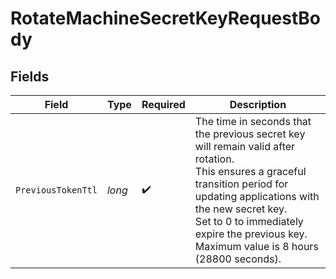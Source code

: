 # RotateMachineSecretKeyRequestBody


## Fields

| Field                                                                                                                                                                                                                                                                      | Type                                                                                                                                                                                                                                                                       | Required                                                                                                                                                                                                                                                                   | Description                                                                                                                                                                                                                                                                |
| -------------------------------------------------------------------------------------------------------------------------------------------------------------------------------------------------------------------------------------------------------------------------- | -------------------------------------------------------------------------------------------------------------------------------------------------------------------------------------------------------------------------------------------------------------------------- | -------------------------------------------------------------------------------------------------------------------------------------------------------------------------------------------------------------------------------------------------------------------------- | -------------------------------------------------------------------------------------------------------------------------------------------------------------------------------------------------------------------------------------------------------------------------- |
| `PreviousTokenTtl`                                                                                                                                                                                                                                                         | *long*                                                                                                                                                                                                                                                                     | :heavy_check_mark:                                                                                                                                                                                                                                                         | The time in seconds that the previous secret key will remain valid after rotation.<br/>This ensures a graceful transition period for updating applications with the new secret key.<br/>Set to 0 to immediately expire the previous key. Maximum value is 8 hours (28800 seconds). |
